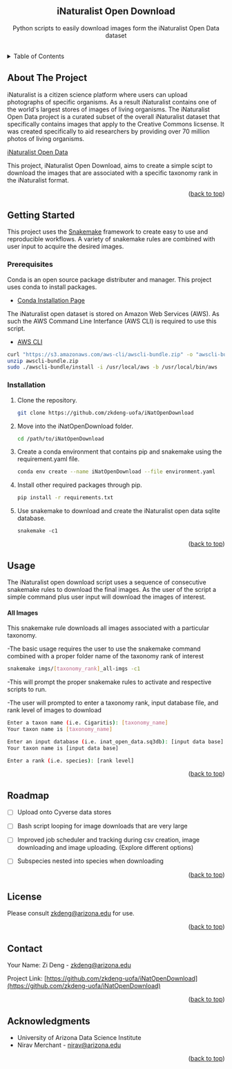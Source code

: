<!-- Improved compatibility of back to top link: See: https://github.com/othneildrew/Best-README-Template/pull/73 -->
<a name="readme-top"></a>
<!--
*** Thanks for checking out the Best-README-Template. If you have a suggestion
*** that would make this better, please fork the repo and create a pull request
*** or simply open an issue with the tag "enhancement".
*** Don't forget to give the project a star!
*** Thanks again! Now go create something AMAZING! :D
-->

<!-- PROJECT SHIELDS -->
<!--
*** I'm using markdown "reference style" links for readability.
*** Reference links are enclosed in brackets [ ] instead of parentheses ( ).
*** See the bottom of this document for the declaration of the reference variables
*** for contributors-url, forks-url, etc. This is an optional, concise syntax you may use.
*** https://www.markdownguide.org/basic-syntax/#reference-style-links
-->
<!--[![Contributors][contributors-shield]][contributors-url]
[![Forks][forks-shield]][forks-url]
[![Stargazers][stars-shield]][stars-url]
[![Issues][issues-shield]][issues-url]
[![MIT License][license-shield]][license-url]
[![LinkedIn][linkedin-shield]][linkedin-url]-->



<!-- PROJECT LOGO -->
<!-- <br />
<div align="center">
  <a href="https://github.com/github_username/repo_name">
    <img src="images/logo.png" alt="Logo" width="80" height="80">
  </a> -->

<h2 align="center">iNaturalist Open Download</h2>

  <p align="center">
    Python scripts to easily download images form the iNaturalist Open Data dataset
    <br />
    <!--<a href="https://github.com/github_username/repo_name"><strong>Explore the docs »</strong></a>-->
    <br />
    <!--
    <a href="https://github.com/github_username/repo_name">View Demo</a>
    ·
    <a href="https://github.com/github_username/repo_name/issues">Report Bug</a>
    ·
    <a href="https://github.com/github_username/repo_name/issues">Request Feature</a>-->
  </p>
</div>



<!-- TABLE OF CONTENTS -->
<details>
  <summary>Table of Contents</summary>
  <ol>
    <li>
      <a href="#about-the-project">About The Project</a>
      <ul>
        <!--<li><a href="#built-with">Built With</a></li>-->
      </ul>
    </li>
    <li>
      <a href="#getting-started">Getting Started</a>
      <ul>
        <li><a href="#prerequisites">Prerequisites</a></li>
        <li><a href="#installation">Installation</a></li>
      </ul>
    </li>
    <li><a href="#usage">Usage</a></li>
    <li><a href="#roadmap">Roadmap</a></li>
    <!--<li><a href="#contributing">Contributing</a></li>-->
    <li><a href="#license">License</a></li>
    <li><a href="#contact">Contact</a></li>
    <li><a href="#acknowledgments">Acknowledgments</a></li>
  </ol>
</details>



<!-- ABOUT THE PROJECT -->
## About The Project

<!--[![Product Name Screen Shot][product-screenshot]](https://example.com)-->


iNaturalist is a citizen science platform where users can upload photographs of specific organisms. As a result iNaturalist contains one of the world's largest stores of images of living organisms. The iNaturalist Open Data project is a curated subset of the overall iNaturalist dataset that specifically contains images that apply to the Creative Commons licsense. It was created specifically to aid researchers by providing over 70 million photos of living organisms.
<br />

<a href="https://github.com/inaturalist/inaturalist-open-data">iNaturalist Open Data</a>

This project, iNaturalist Open Download, aims to create a simple scipt to download the images that are associated with a specific taxonomy rank in the iNaturalist format. 

<p align="right">(<a href="#readme-top">back to top</a>)</p>


<!--
### Built With

* [![Next][Next.js]][Next-url]
* [![React][React.js]][React-url]
* [![Vue][Vue.js]][Vue-url]
* [![Angular][Angular.io]][Angular-url]
* [![Svelte][Svelte.dev]][Svelte-url]
* [![Laravel][Laravel.com]][Laravel-url]
* [![Bootstrap][Bootstrap.com]][Bootstrap-url]
* [![JQuery][JQuery.com]][JQuery-url]

<p align="right">(<a href="#readme-top">back to top</a>)</p>
-->


<!-- GETTING STARTED -->
## Getting Started

This project uses the <a href="https://snakemake.github.io/">Snakemake</a> framework to create easy to use and reproducible workflows. A variety of snakemake rules are combined with user input to acquire the desired images. 

### Prerequisites

Conda is an open source package distributer and manager. This project uses conda to install packages.

* <a href="https://docs.conda.io/projects/conda/en/latest/user-guide/install/index.html">Conda Installation Page</a> 

The iNaturalist open dataset is stored on Amazon Web Services (AWS). As such the AWS Command Line Interfance (AWS CLI) is required to use this script. 
* <a href="https://docs.aws.amazon.com/cli/v1/userguide/install-macos.html">AWS CLI</a>

``` sh
curl "https://s3.amazonaws.com/aws-cli/awscli-bundle.zip" -o "awscli-bundle.zip"
unzip awscli-bundle.zip
sudo ./awscli-bundle/install -i /usr/local/aws -b /usr/local/bin/aws
```

### Installation

1. Clone the repository.
   ``` sh
   git clone https://github.com/zkdeng-uofa/iNatOpenDownload
   ```
2. Move into the iNatOpenDownload folder.
   ``` sh
   cd /path/to/iNatOpenDownload
   ```
3. Create a conda environment that contains pip and snakemake using the requirement.yaml file. 
   ``` sh 
   conda env create --name iNatOpenDownload --file environment.yaml
   ```
4. Install other required packages through pip.
   ``` sh
   pip install -r requirements.txt
   ```
5. Use snakemake to download and create the iNaturalist open data sqlite database. 
   ```
   snakemake -c1
   ```

<p align="right">(<a href="#readme-top">back to top</a>)</p>

<!-- USAGE EXAMPLES -->
## Usage
The iNaturalist open download script uses a sequence of consecutive snakemake rules to download the final images. As the user of the script a simple command plus user input will download the images of interest.

#### All Images

This snakemake rule downloads all images associated with a particular taxonomy.

-The basic usage requires the user to use the snakemake command combined with a proper folder name of the taxonomy rank of interest
``` sh
snakemake imgs/[taxonomy_rank]_all-imgs -c1
```
-This will prompt the proper snakemake rules to activate and respective scripts to run.

-The user will prompted to enter a taxonomy rank, input database file, and rank level of images to download
```sh
Enter a taxon name (i.e. Cigaritis): [taxonomy_name]
Your taxon name is [taxonomy_name]

Enter an input database (i.e. inat_open_data.sq3db): [input data base]
Your taxon name is [input data base]

Enter a rank (i.e. species): [rank level]
```

<p align="right">(<a href="#readme-top">back to top</a>)</p>


<!-- ROADMAP -->
## Roadmap

- [ ] Upload onto Cyverse data stores
- [ ] Bash script looping for image downloads that are very large
- [	] Improved job scheduler and tracking during csv creation, image downloading and image uploading. (Explore different options)
- [ ] Subspecies nested into species when downloading


<p align="right">(<a href="#readme-top">back to top</a>)</p>

<!-- LICENSE -->
## License

Please consult zkdeng@arizona.edu for use.
<p align="right">(<a href="#readme-top">back to top</a>)</p>

<!-- CONTACT -->
## Contact

Your Name: Zi Deng - zkdeng@arizona.edu

Project Link: [https://github.com/zkdeng-uofa/iNatOpenDownload](https://github.com/zkdeng-uofa/iNatOpenDownload)

<p align="right">(<a href="#readme-top">back to top</a>)</p>

<!-- ACKNOWLEDGMENTS -->
## Acknowledgments

* University of Arizona Data Science Institute
* Nirav Merchant - nirav@arizona.edu
<p align="right">(<a href="#readme-top">back to top</a>)</p>


<!-- MARKDOWN LINKS & IMAGES -->
<!-- https://www.markdownguide.org/basic-syntax/#reference-style-links -->
[contributors-shield]: https://img.shields.io/github/contributors/github_username/repo_name.svg?style=for-the-badge
[contributors-url]: https://github.com/github_username/repo_name/graphs/contributors
[forks-shield]: https://img.shields.io/github/forks/github_username/repo_name.svg?style=for-the-badge
[forks-url]: https://github.com/github_username/repo_name/network/members
[stars-shield]: https://img.shields.io/github/stars/github_username/repo_name.svg?style=for-the-badge
[stars-url]: https://github.com/github_username/repo_name/stargazers
[issues-shield]: https://img.shields.io/github/issues/github_username/repo_name.svg?style=for-the-badge
[issues-url]: https://github.com/github_username/repo_name/issues
[license-shield]: https://img.shields.io/github/license/github_username/repo_name.svg?style=for-the-badge
[license-url]: https://github.com/github_username/repo_name/blob/master/LICENSE.txt
[linkedin-shield]: https://img.shields.io/badge/-LinkedIn-black.svg?style=for-the-badge&logo=linkedin&colorB=555
[linkedin-url]: https://linkedin.com/in/linkedin_username
[product-screenshot]: images/screenshot.png
[Next.js]: https://img.shields.io/badge/next.js-000000?style=for-the-badge&logo=nextdotjs&logoColor=white
[Next-url]: https://nextjs.org/
[React.js]: https://img.shields.io/badge/React-20232A?style=for-the-badge&logo=react&logoColor=61DAFB
[React-url]: https://reactjs.org/
[Vue.js]: https://img.shields.io/badge/Vue.js-35495E?style=for-the-badge&logo=vuedotjs&logoColor=4FC08D
[Vue-url]: https://vuejs.org/
[Angular.io]: https://img.shields.io/badge/Angular-DD0031?style=for-the-badge&logo=angular&logoColor=white
[Angular-url]: https://angular.io/
[Svelte.dev]: https://img.shields.io/badge/Svelte-4A4A55?style=for-the-badge&logo=svelte&logoColor=FF3E00
[Svelte-url]: https://svelte.dev/
[Laravel.com]: https://img.shields.io/badge/Laravel-FF2D20?style=for-the-badge&logo=laravel&logoColor=white
[Laravel-url]: https://laravel.com
[Bootstrap.com]: https://img.shields.io/badge/Bootstrap-563D7C?style=for-the-badge&logo=bootstrap&logoColor=white
[Bootstrap-url]: https://getbootstrap.com
[JQuery.com]: https://img.shields.io/badge/jQuery-0769AD?style=for-the-badge&logo=jquery&logoColor=white
[JQuery-url]: https://jquery.com 